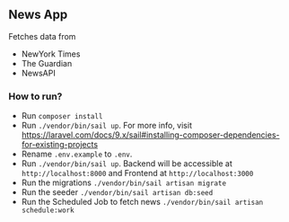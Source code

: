 ## News App

Fetches data from

-   NewYork Times
-   The Guardian
-   NewsAPI

### How to run?
- Run `composer install`
-   Run `./vendor/bin/sail up`. For more info, visit https://laravel.com/docs/9.x/sail#installing-composer-dependencies-for-existing-projects
-   Rename `.env.example` to `.env`.
-   Run `./vendor/bin/sail up`. Backend will be accessible at `http://localhost:8000` and Frontend at `http://localhost:3000`
-   Run the migrations `./vendor/bin/sail artisan migrate`
-   Run the seeder `./vendor/bin/sail artisan db:seed`
-   Run the Scheduled Job to fetch news `./vendor/bin/sail artisan schedule:work`
